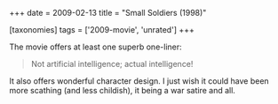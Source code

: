 +++
date = 2009-02-13
title = "Small Soldiers (1998)"

[taxonomies]
tags = ['2009-movie', 'unrated']
+++

The movie offers at least one superb one-liner:

> Not artificial intelligence; actual intelligence!

It also offers wonderful character design. I just wish it could have
been more scathing (and less childish), it being a war satire and all.

